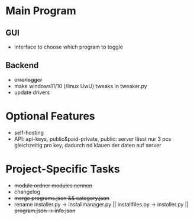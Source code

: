 # Main Program

## GUI
- interface to choose which program to toggle

## Backend
- ~~errorlogger~~
- make windows11/10 (/linux UwU) tweaks in tweaker.py
- update drivers

# Optional Features
- self-hosting
- API: api-keys, public&paid-private, public:  server lässt nur 3 pcs  gleichzeitig pro key, dadurch nd klauen  der daten  auf server

# Project-Specific Tasks
- ~~module ordner modules nennen~~
- changelog
- ~~merge programs.json && category.json~~
- rename installer.py -> installmanager.py || installfiles.py -> installer.py || ~~program.json -> info.json~~